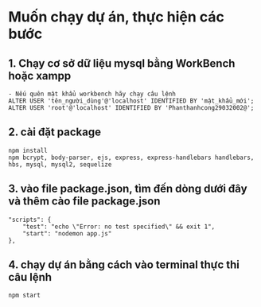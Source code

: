 # Muốn chạy dự án, thực hiện các bước
## 1. Chạy cơ sở dữ liệu mysql bằng WorkBench hoặc xampp
    - Nếu quên mật khẩu workbench hãy chạy câu lệnh 
    ALTER USER 'tên_người_dùng'@'localhost' IDENTIFIED BY 'mật_khẩu_mới';
    ALTER USER 'root'@'localhost' IDENTIFIED BY 'Phanthanhcong29032002@';
## 2. cài đặt package
    npm install
    npm bcrypt, body-parser, ejs, express, express-handlebars handlebars, hbs, mysql, mysql2, sequelize
## 3. vào file package.json, tìm đến dòng dưới đây và thêm cào file package.json
    "scripts": {
        "test": "echo \"Error: no test specified\" && exit 1",
        "start": "nodemon app.js"
    },
## 4. chạy dự án bằng cách vào terminal thực thi câu lệnh 
    npm start